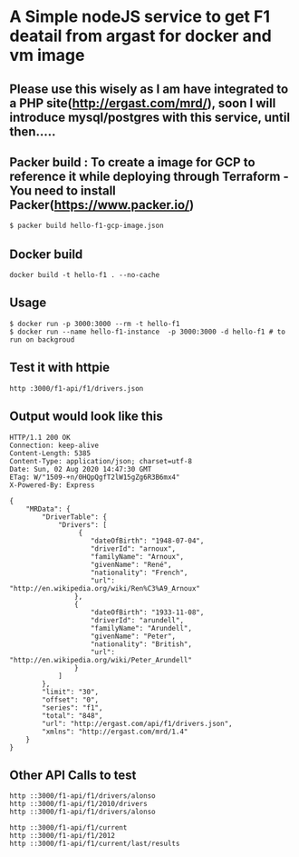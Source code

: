 # A Simple nodeJS service to get F1 deatail from argast for docker and vm image

## Please use this wisely as I am have integrated to a PHP site(http://ergast.com/mrd/), soon I will introduce mysql/postgres with this service, until then.....

## Packer build : To create a image for GCP to reference it while deploying through Terraform - You need to install Packer(https://www.packer.io/)
```sh
$ packer build hello-f1-gcp-image.json
```


## Docker build
    docker build -t hello-f1 . --no-cache

## Usage
    $ docker run -p 3000:3000 --rm -t hello-f1
    $ docker run --name hello-f1-instance  -p 3000:3000 -d hello-f1 # to run on backgroud 


## Test it with httpie
    http :3000/f1-api/f1/drivers.json

## Output would look like this
```
HTTP/1.1 200 OK
Connection: keep-alive
Content-Length: 5385
Content-Type: application/json; charset=utf-8
Date: Sun, 02 Aug 2020 14:47:30 GMT
ETag: W/"1509-+n/0HQpQgfT2lW15gZg6R3B6mx4"
X-Powered-By: Express

{
    "MRData": {
        "DriverTable": {
            "Drivers": [
                 {
                    "dateOfBirth": "1948-07-04",
                    "driverId": "arnoux",
                    "familyName": "Arnoux",
                    "givenName": "René",
                    "nationality": "French",
                    "url": "http://en.wikipedia.org/wiki/Ren%C3%A9_Arnoux"
                },
                {
                    "dateOfBirth": "1933-11-08",
                    "driverId": "arundell",
                    "familyName": "Arundell",
                    "givenName": "Peter",
                    "nationality": "British",
                    "url": "http://en.wikipedia.org/wiki/Peter_Arundell"
                }
            ]
        },
        "limit": "30",
        "offset": "0",
        "series": "f1",
        "total": "848",
        "url": "http://ergast.com/api/f1/drivers.json",
        "xmlns": "http://ergast.com/mrd/1.4"
    }
}
```

## Other API Calls to test
    http ::3000/f1-api/f1/drivers/alonso
    http ::3000/f1-api/f1/2010/drivers
    http ::3000/f1-api/f1/drivers/alonso

    http ::3000/f1-api/f1/current
    http ::3000/f1-api/f1/2012
    http ::3000/f1-api/f1/current/last/results
